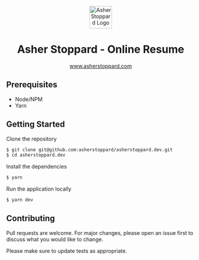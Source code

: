 <p align="center">
	<img src="https://avatars.githubusercontent.com/u/6689773?v=4" width="60" alt="Asher Stoppard Logo"/>
</p>
<h1 align="center">Asher Stoppard - Online Resume</h1>
<p align="center"><a href="https://www.asherstoppard.com/">www.asherstoppard.com</a></p>

## Prerequisites

- Node/NPM
- Yarn

## Getting Started

Clone the repository

```sh
$ git clone git@github.com:asherstoppard/asherstoppard.dev.git
$ cd asherstoppard.dev
```

Install the dependencies

```sh
$ yarn
```

Run the application locally

```sh
$ yarn dev
```

## Contributing

Pull requests are welcome. For major changes, please open an issue first to discuss what you would like to change.

Please make sure to update tests as appropriate.


